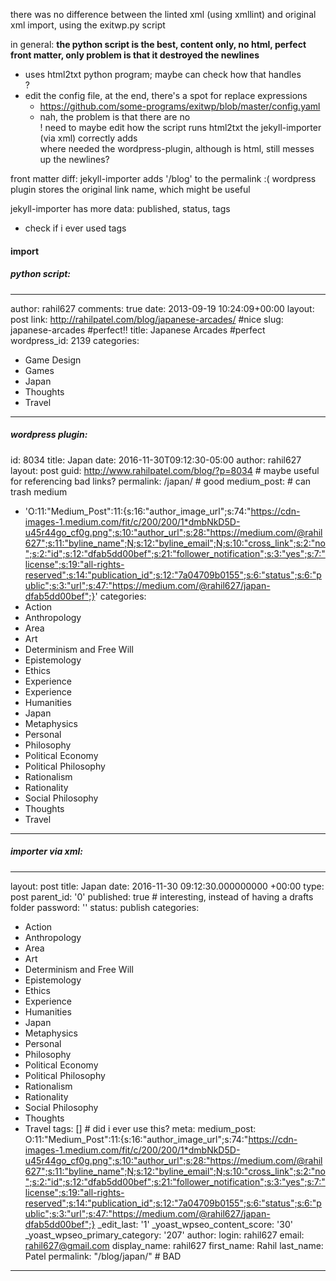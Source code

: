 
there was no difference between the linted xml (using xmllint) and original xml import, using the exitwp.py script

in general:
**the python script is the best, content only, no html, perfect front matter, only problem is that it destroyed the newlines**
  - uses html2txt python program; maybe can check how that handles <br>?
  - edit the config file, at the end, there's a spot for replace expressions
    - https://github.com/some-programs/exitwp/blob/master/config.yaml
    - nah, the problem is that there are no <br>! need to maybe edit how the script runs html2txt
the jekyll-importer (via xml) correctly adds <br /> where needed
the wordpress-plugin, although is html, still messes up the newlines?


front matter diff:
jekyll-importer adds '/blog' to the permalink :(
wordpress plugin stores the original link name, which might be useful

jekyll-importer has more data: published, status, tags
  - check if i ever used tags


#### import

##### python script:
---
author: rahil627
comments: true
date: 2013-09-19 10:24:09+00:00
layout: post
link: http://rahilpatel.com/blog/japanese-arcades/ #nice
slug: japanese-arcades #perfect!!
title: Japanese Arcades #perfect
wordpress_id: 2139
categories:
- Game Design
- Games
- Japan
- Thoughts
- Travel
---



##### wordpress plugin:
id: 8034
title: Japan
date: 2016-11-30T09:12:30-05:00
author: rahil627
layout: post
guid: http://www.rahilpatel.com/blog/?p=8034 # maybe useful for referencing bad links?
permalink: /japan/ # good
medium_post: # can trash medium
  - 'O:11:"Medium_Post":11:{s:16:"author_image_url";s:74:"https://cdn-images-1.medium.com/fit/c/200/200/1*dmbNkD5D-u45r44go_cf0g.png";s:10:"author_url";s:28:"https://medium.com/@rahil627";s:11:"byline_name";N;s:12:"byline_email";N;s:10:"cross_link";s:2:"no";s:2:"id";s:12:"dfab5dd00bef";s:21:"follower_notification";s:3:"yes";s:7:"license";s:19:"all-rights-reserved";s:14:"publication_id";s:12:"7a04709b0155";s:6:"status";s:6:"public";s:3:"url";s:47:"https://medium.com/@rahil627/japan-dfab5dd00bef";}'
categories:
  - Action
  - Anthropology
  - Area
  - Art
  - Determinism and Free Will
  - Epistemology
  - Ethics
  - Experience
  - Experience
  - Humanities
  - Japan
  - Metaphysics
  - Personal
  - Philosophy
  - Political Economy
  - Political Philosophy
  - Rationalism
  - Rationality
  - Social Philosophy
  - Thoughts
  - Travel
---


##### importer via xml:
---
layout: post
title: Japan
date: 2016-11-30 09:12:30.000000000 +00:00
type: post
parent_id: '0'
published: true # interesting, instead of having a drafts folder
password: ''
status: publish
categories:
- Action
- Anthropology
- Area
- Art
- Determinism and Free Will
- Epistemology
- Ethics
- Experience
- Humanities
- Japan
- Metaphysics
- Personal
- Philosophy
- Political Economy
- Political Philosophy
- Rationalism
- Rationality
- Social Philosophy
- Thoughts
- Travel
tags: [] # did i ever use this?
meta:
  medium_post: O:11:"Medium_Post":11:{s:16:"author_image_url";s:74:"https://cdn-images-1.medium.com/fit/c/200/200/1*dmbNkD5D-u45r44go_cf0g.png";s:10:"author_url";s:28:"https://medium.com/@rahil627";s:11:"byline_name";N;s:12:"byline_email";N;s:10:"cross_link";s:2:"no";s:2:"id";s:12:"dfab5dd00bef";s:21:"follower_notification";s:3:"yes";s:7:"license";s:19:"all-rights-reserved";s:14:"publication_id";s:12:"7a04709b0155";s:6:"status";s:6:"public";s:3:"url";s:47:"https://medium.com/@rahil627/japan-dfab5dd00bef";}
  _edit_last: '1'
  _yoast_wpseo_content_score: '30'
  _yoast_wpseo_primary_category: '207'
author:
  login: rahil627
  email: rahil627@gmail.com
  display_name: rahil627
  first_name: Rahil
  last_name: Patel
permalink: "/blog/japan/" # BAD
---

